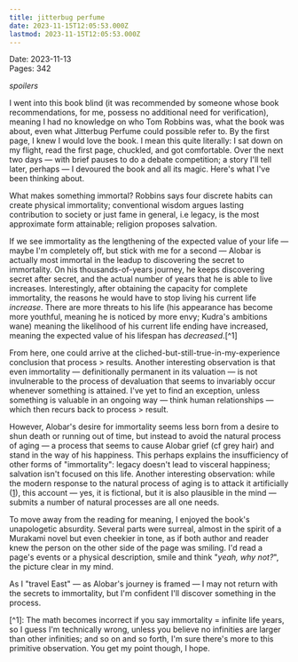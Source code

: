 ```yaml
---
title: jitterbug perfume
date: 2023-11-15T12:05:53.000Z
lastmod: 2023-11-15T12:05:53.000Z
---
```

Date: 2023-11-13\
Pages: 342

*spoilers*

I went into this book blind (it was recommended by someone whose book recommendations, for me, possess no additional need for verification), meaning I had no knowledge on who Tom Robbins was, what the book was about, even what Jitterbug Perfume could possible refer to. By the first page, I knew I would love the book. I mean this quite literally: I sat down on my flight, read the first page, chuckled, and got comfortable. Over the next two days — with brief pauses to do a debate competition; a story I'll tell later, perhaps — I devoured the book and all its magic. Here's what I've been thinking about.

What makes something immortal? Robbins says four discrete habits can create physical immortality; conventional wisdom argues lasting contribution to society or just fame in general, i.e legacy, is the most approximate form attainable; religion proposes salvation.

If we see immortality as the lengthening of the expected value of your life — maybe I'm completely off, but stick with me for a second — Alobar is actually most immortal in the leadup to discovering the secret to immortality. On his thousands-of-years journey, he keeps discovering secret after secret, and the actual number of years that he is able to live increases. Interestingly, after obtaining the capacity for complete immortality, the reasons he would have to stop living his current life *increase*. There are more threats to his life (his appearance has become more youthful, meaning he is noticed by more envy; Kudra's ambitions wane) meaning the likelihood of his current life ending have increased, meaning the expected value of his lifespan has *decreased*.\[^1]

From here, one could arrive at the cliched-but-still-true-in-my-experience conclusion that process > results. Another interesting observation is that even immortality — definitionally permanent in its valuation — is not invulnerable to the process of devaluation that seems to invariably occur whenever something is attained. I've yet to find an exception, unless something is valuable in an ongoing way — think human relationships — which then recurs back to process > result.

However, Alobar's desire for immortality seems less born from a desire to shun death or running out of time, but instead to avoid the natural process of aging — a process that seems to cause Alobar grief (cf grey hair) and stand in the way of his happiness. This perhaps explains the insufficiency of other forms of "immortality": legacy doesn't lead to visceral happiness; salvation isn't focused on this life. Another interesting observation: while the modern response to the natural process of aging is to attack it artificially ([1](https://en.wikipedia.org/wiki/Bryan_Johnson)), this account — yes, it is fictional, but it is also plausible in the mind —submits a number of natural processes are all one needs.

To move away from the reading for meaning, I enjoyed the book's unapologetic absurdity. Several parts were surreal, almost in the spirit of a Murakami novel but even cheekier in tone, as if both author and reader knew the person on the other side of the page was smiling. I'd read a page's events or a physical description, smile and think "*yeah, why not?*", the picture clear in my mind.

As I "travel East" — as Alobar's journey is framed — I may not return with the secrets to immortality, but I'm confident I'll discover something in the process.

\[^1]: The math becomes incorrect if you say immortality = infinite life years, so I guess I'm technically wrong, unless you believe no infinities are larger than other infinities; and so on and so forth, I'm sure there's more to this primitive observation. You get my point though, I hope.
